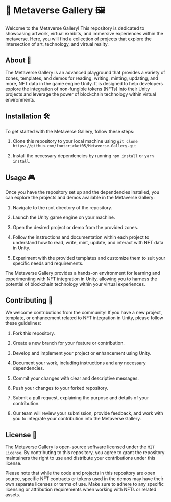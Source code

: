 # 🌌 Metaverse Gallery 🖼️

Welcome to the Metaverse Gallery! This repository is dedicated to showcasing artwork, virtual exhibits, and immersive experiences within the metaverse. Here, you will find a collection of projects that explore the intersection of art, technology, and virtual reality.

## About 🚀

The Metaverse Gallery is an advanced playground that provides a variety of zones, templates, and demos for reading, writing, minting, updating, and more, NFT data in the game engine Unity. It is designed to help developers explore the integration of non-fungible tokens (NFTs) into their Unity projects and leverage the power of blockchain technology within virtual environments.

## Installation 🛠️

To get started with the Metaverse Gallery, follow these steps:

1. Clone this repository to your local machine using `git clone https://github.com/footcricket05/Metaverse-Gallery.git`

2. Install the necessary dependencies by running `npm install` or `yarn install`.

## Usage 🎮

Once you have the repository set up and the dependencies installed, you can explore the projects and demos available in the Metaverse Gallery:

1. Navigate to the root directory of the repository.

2. Launch the Unity game engine on your machine.

3. Open the desired project or demo from the provided zones.

4. Follow the instructions and documentation within each project to understand how to read, write, mint, update, and interact with NFT data in Unity.

5. Experiment with the provided templates and customize them to suit your specific needs and requirements.

The Metaverse Gallery provides a hands-on environment for learning and experimenting with NFT integration in Unity, allowing you to harness the potential of blockchain technology within your virtual experiences.

## Contributing 🤝

We welcome contributions from the community! If you have a new project, template, or enhancement related to NFT integration in Unity, please follow these guidelines:

1. Fork this repository.

2. Create a new branch for your feature or contribution.

3. Develop and implement your project or enhancement using Unity.

4. Document your work, including instructions and any necessary dependencies.

5. Commit your changes with clear and descriptive messages.

6. Push your changes to your forked repository.

7. Submit a pull request, explaining the purpose and details of your contribution.

8. Our team will review your submission, provide feedback, and work with you to integrate your contribution into the Metaverse Gallery.

## License 📜

The Metaverse Gallery is open-source software licensed under the `MIT License`. By contributing to this repository, you agree to grant the repository maintainers the right to use and distribute your contributions under this license.

Please note that while the code and projects in this repository are open source, specific NFT contracts or tokens used in the demos may have their own separate licenses or terms of use. Make sure to adhere to any specific licensing or attribution requirements when working with NFTs or related assets.
